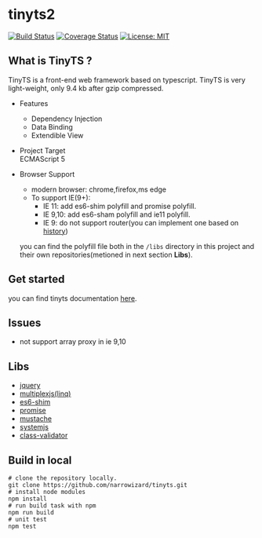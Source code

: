 # tinyts2
[![Build Status](https://travis-ci.org/narrowizard/tinyts.svg?branch=master)](https://travis-ci.org/narrowizard/tinyts)
[![Coverage Status](https://coveralls.io/repos/github/narrowizard/tinyts/badge.svg?branch=master)](https://coveralls.io/github/narrowizard/tinyts?branch=master)
[![License: MIT](https://img.shields.io/badge/License-MIT-yellow.svg)](https://opensource.org/licenses/MIT)

## What is TinyTS ?
TinyTS is a front-end web framework based on typescript. TinyTS is very light-weight, only 9.4 kb after gzip compressed.  
+ Features
    + Dependency Injection
    + Data Binding
    + Extendible View
+ Project Target  
    ECMAScript 5
+ Browser Support  
    + modern browser: chrome,firefox,ms edge  
    + To support IE(9+):  
        + IE 11: add es6-shim polyfill and promise polyfill.
        + IE 9,10: add es6-sham polyfill and ie11 polyfill.
        + IE 9: do not support router(you can implement one based on [history](https://github.com/browserstate/history.js)) 

    you can find the polyfill file both in the `/libs` directory in this project and their own repositories(metioned in next section **Libs**).

## Get started
you can find tinyts documentation [here](https://narrowizard.gitbooks.io/tinyts-documentation/content/chapter1.html). 
## Issues
+ not support array proxy in ie 9,10

## Libs
+ [jquery](https://github.com/jquery/jquery/tree/1.12-stable)  
+ [multiplexjs(linq)](https://github.com/multiplex/multiplex.js)
+ [es6-shim](https://github.com/paulmillr/es6-shim) 
+ [promise](https://github.com/taylorhakes/promise-polyfill)
+ [mustache](https://github.com/janl/mustache.js)  
+ [systemjs](https://github.com/systemjs/systemjs)  
+ [class-validator](https://github.com/pleerock/class-validator)  

## Build in local
```shell
# clone the repository locally.
git clone https://github.com/narrowizard/tinyts.git
# install node modules
npm install
# run build task with npm
npm run build
# unit test
npm test
```
